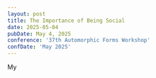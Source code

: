 ```yaml
---
layout: post
title: The Importance of Being Social
date: 2025-05-04
pubDate: May 4, 2025
conference: '37th Automorphic Forms Workshop'
confDate: 'May 2025'
---
```


My 
